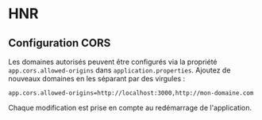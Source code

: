 # HNR

## Configuration CORS

Les domaines autorisés peuvent être configurés via la propriété `app.cors.allowed-origins` dans `application.properties`.
Ajoutez de nouveaux domaines en les séparant par des virgules :

```
app.cors.allowed-origins=http://localhost:3000,http://mon-domaine.com
```

Chaque modification est prise en compte au redémarrage de l'application.

